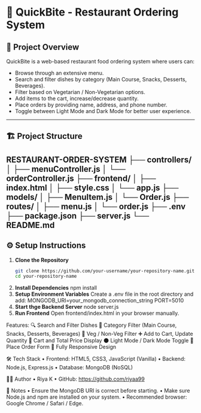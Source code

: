 # 🍔 QuickBite - Restaurant Ordering System

## 🚀 Project Overview

QuickBite is a web-based restaurant food ordering system where users can:
- Browse through an extensive menu.
- Search and filter dishes by category (Main Course, Snacks, Desserts, Beverages).
- Filter based on Vegetarian / Non-Vegetarian options.
- Add items to the cart, increase/decrease quantity.
- Place orders by providing name, address, and phone number.
- Toggle between Light Mode and Dark Mode for better user experience.

---

## 🏗️ Project Structure
RESTAURANT-ORDER-SYSTEM
├── controllers/
│   ├── menuController.js
│   └── orderController.js
├── frontend/
│   ├── index.html
│   ├── style.css
│   └── app.js
├── models/
│   ├── MenuItem.js
│   └── Order.js
├── routes/
│   ├── menu.js
│   └── order.js
├── .env
├── package.json
├── server.js
└── README.md
---

## ⚙️ Setup Instructions

1. **Clone the Repository**
   ```bash
   git clone https://github.com/your-username/your-repository-name.git
   cd your-repository-name
2. **Install Dependencies**
   npm install
3. **Setup Environment Variables**
Create a .env file in the root directory and add:
   MONGODB_URI=your_mongodb_connection_string
   PORT=5010
4. **Start thge Backend Server**
   node server.js
5. **Run Frontend**
	Open frontend/index.html in your browser manually.



Features: 
	🔍 Search and Filter Dishes
    🍕 Category Filter (Main Course, Snacks, Desserts, Beverages)
	🥦 Veg / Non-Veg Filter
	➕ Add to Cart, Update Quantity
	🛒 Cart and Total Price Display
	🌑 Light Mode / Dark Mode Toggle
	🚀 Place Order Form
	📱 Fully Responsive Design



🛠️ Tech Stack
	•	Frontend: HTML5, CSS3, JavaScript (Vanilla)
	•	Backend: Node.js, Express.js
	•	Database: MongoDB (NoSQL)



👩‍💻 Author
	•	Riya K 
	•	GitHub: https://github.com/riyaa99

📢 Notes
	•	Ensure the MongoDB URI is correct before starting.
	•	Make sure Node.js and npm are installed on your system.
	•	Recommended browser: Google Chrome / Safari / Edge.


